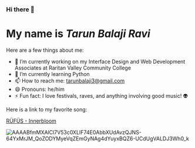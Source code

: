 ### Hi there 👋
# My name is *Tarun Balaji Ravi*

Here are a few things about me:

- 🔭 I’m currently working on my Interface Design and Web Development Associates at Raritan Valley Community College 
- 🌱 I’m currently learning Python 
- 📫 How to reach me: tarunbalaji3@gmail.com
- 😄 Pronouns: he/him
- ⚡ Fun fact: I love festivals, raves, and anything involving good music! :alien:

Here is a link to my favorite song:

[RÜFÜS - Innerbloom](https://www.youtube.com/watch?v=Tx9zMFodNtA)


![AAAABfmMXAlCl7V53c0XLIF74E0AbbXUdAvzQJNS-64YxMrJM_QoZODYMyeVqZEmGyNAg4dYuyxBQZ6-UCdUgVALDJ3Wh0_k](https://user-images.githubusercontent.com/89943662/131752859-95e936d5-d499-4fd6-a912-061e57aa5d2a.jpg)
